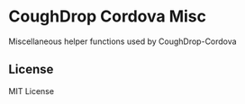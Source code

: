 # CoughDrop Cordova Misc
Miscellaneous helper functions used by CoughDrop-Cordova

## License
MIT License
